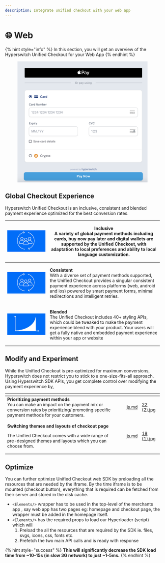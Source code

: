 ```yaml
---
description: Integrate unified checkout with your web app
---
```


# 🌐 Web

{% hint style="info" %}
In this section, you will get an overview of the Hyperswitch Unified Checkout for your Web App
{% endhint %}

<figure><img src="../../../.gitbook/assets/Screenshot 2023-10-12 at 11.57.45 AM.png" alt="" width="563"><figcaption></figcaption></figure>

## Global Checkout Experience

Hyperswitch Unified Checkout is an inclusive, consistent and blended payment experience optimized for the best conversion rates.

| <img src="../../../.gitbook/assets/image (104).png" alt="" data-size="original"> | <p><strong>Inclusive</strong><br>A variety of global payment methods including cards, buy now pay later and digital wallets are supported by the Unified Checkout, with adaptation to local preferences and ability to local language customization.</p>                            |
| -------------------------------------------------------------------------------- | ----------------------------------------------------------------------------------------------------------------------------------------------------------------------------------------------------------------------------------------------------------------------------------- |
| <img src="../../../.gitbook/assets/image (101).png" alt="" data-size="original"> | <p><strong>Consistent</strong><br>With a diverse set of payment methods supported, the Unified Checkout provides a singular consistent payment experience across platforms (web, android and ios) powered by smart payment forms, minimal redirections and intelligent retries.</p> |
| <img src="../../../.gitbook/assets/image (103).png" alt="" data-size="original"> | <p><strong>Blended</strong><br>The Unified Checkout includes 40+ styling APIs, which could be tweaked to make the payment experience blend with your product. Your users will get a fully native and embedded payment experience within your app or website</p>                     |

## Modify and Experiment

While the Unified Checkout is pre-optimized for maximum conversions, Hyperswitch does not restrict you to stick to a one-size-fits-all approach. Using Hyperswitch SDK APIs, you get complete control over modifying the payment experience by,

<table data-view="cards"><thead><tr><th></th><th></th><th></th><th data-hidden data-card-target data-type="content-ref"></th><th data-hidden data-card-cover data-type="files"></th></tr></thead><tbody><tr><td><strong>Prioritizing payment methods</strong> <br>You can make an impact on the payment mix or conversion rates by prioritizing/ promoting specific payment methods for your customers.</td><td></td><td></td><td><a href="../../../learn-more/sdk-reference/js.md">js.md</a></td><td><a href="../../../.gitbook/assets/22 (2).jpg">22 (2).jpg</a></td></tr><tr><td><p><strong>Switching themes and layouts of checkout page</strong></p><p>The Unified Checkout comes with a wide range of pre-designed themes and layouts which you can choose from.</p></td><td></td><td></td><td><a href="../../../learn-more/sdk-reference/js.md">js.md</a></td><td><a href="../../../.gitbook/assets/18 (1).jpg">18 (1).jpg</a></td></tr></tbody></table>



## Optimize

You can further optimize Unified Checkout web SDK by preloading all the resources that are needed by the iframe. By the time iframe is to be mounted (checkout button), everything that is required can be fetched from their server and stored in the disk cache.

* `<Elements/>` wrapper has to be used in the top-level of the merchants app , say web app has two pages eg: homepage and checkout page, the wrapper must be added in the homepage itself.
* `<Elements/>` has the required props to load our Hyperloader (script) which will
  1. Preload the all the resources that are required by the SDK ie. files, svgs, icons, css, fonts etc.
  2. Prefetch the two main API calls and is ready with response

{% hint style="success" %}
**This will significantly decrease the SDK load time from \~10-15s (in slow 3G network) to just \~1-5ms.**
{% endhint %}
